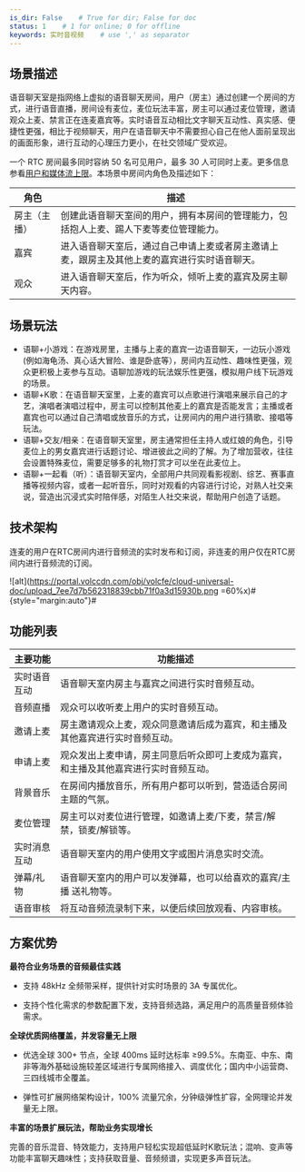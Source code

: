 ```yaml
---
is_dir: False    # True for dir; False for doc
status: 1    # 1 for online; 0 for offline
keywords: 实时音视频    # use ',' as separator
---
```


## 场景描述

语音聊天室是指网络上虚拟的语音聊天房间，用户（房主）通过创建一个房间的方式，进行语音直播，房间设有麦位，麦位玩法丰富，房主可以通过麦位管理，邀请观众上麦、禁言正在连麦嘉宾等。实时语音互动相比文字聊天互动性、真实感、便捷性更强，相比于视频聊天，用户在语音聊天中不需要担心自己在他人面前呈现出的画面形象，进行互动的心理压力更小，在社交领域广受欢迎。

一个 RTC 房间最多同时容纳 50 名可见用户，最多 30 人可同时上麦。更多信息参看[用户和媒体流上限](https://www.volcengine.com/docs/6348/257549)。本场景中房间内角色及描述如下：

|角色 |描述 |
|---|---|
|房主（主播） |创建此语音聊天室间的用户，拥有本房间的管理能力，包括抱人上麦、踢人下麦等麦位管理能力。 |
|嘉宾 |进入语音聊天室后，通过自己申请上麦或者房主邀请上麦，跟房主及其他上麦的嘉宾进行实时语音聊天。|
| 观众 |进入语音聊天室后，作为听众，倾听上麦的嘉宾及房主聊天内容。|


## 场景玩法

- 语聊+小游戏：在游戏房里，主播与上麦的嘉宾一边语音聊天，一边玩小游戏(例如海龟汤、真心话大冒险、谁是卧底等），房间内互动性、趣味性更强，观众更积极上麦参与互动。语聊加游戏的玩法娱乐性更强，模拟用户线下玩游戏的场景。
- 语聊+K歌：在语音聊天室里，上麦的嘉宾可以点歌进行演唱来展示自己的才艺，演唱者演唱过程中，房主可以控制其他麦上的嘉宾是否能发言；主播或者嘉宾也可以通过自己清唱或放音乐的方式，让房间内的用户进行猜歌、接唱等玩法。
- 语聊+交友/相亲：在语音聊天室里，房主通常担任主持人或红娘的角色，引导麦位上的男女嘉宾进行话题讨论、增进彼此之间的了解。为了增加营收，往往会设置特殊麦位，需要足够多的礼物打赏才可以坐在此麦位上。
- 语聊+一起看（听）：语音聊天室内，全部用户共同观看影视剧、综艺、赛事直播等视频内容，或者一起听音乐，同时对观看的内容进行讨论，对熟人社交来说，营造出沉浸式实时陪伴感，对陌生人社交来说，帮助用户创造了话题。

## 技术架构

连麦的用户在RTC房间内进行音频流的实时发布和订阅，非连麦的用户仅在RTC房间内进行音频流的订阅。

![alt](https://portal.volccdn.com/obj/volcfe/cloud-universal-doc/upload_7ee7d7b562318839cbb71f0a3d15930b.png =60%x)#{style="margin:auto"}#


## 功能列表

|主要功能 |功能描述 |
|---|---|
|实时语音互动 |语音聊天室内房主与嘉宾之间进行实时音频互动。 |
|音频直播 |观众可以收听麦上用户的实时音频互动。 |
|邀请上麦 |房主邀请观众上麦，观众同意邀请后成为嘉宾，和主播及其他嘉宾进行实时音频互动。 |
|申请上麦 |观众发出上麦申请，房主同意后听众即可上麦成为嘉宾，和主播及其他嘉宾进行实时音频互动。 |
|背景音乐 |在房间内播放音乐，所有用户都可以听到，营造适合房间主题的气氛。 |
|麦位管理 |房主可以对麦位进行管理，如邀请上麦/下麦，禁言/解禁，锁麦/解锁等。 |
|实时消息互动 |语音聊天室内的用户使用文字或图片消息实时交流。 |
|弹幕/礼物 |语音聊天室内的用户可以发弹幕，也可以给喜欢的嘉宾/主播 送礼物等。 |
|语音审核 |将互动音频流录制下来，以便后续回放观看、内容审核。 |

## 方案优势

**最符合业务场景的音频最佳实践**

* 支持 48kHz 全频带采样，提供针对实时场景的 3A 专属优化。

* 支持个性化需求的参数配置下发，支持音频选路，满足用户的高质量音频体验需求。

**全球优质网络覆盖，并发容量无上限**
	

* 优选全球 300+ 节点，全球 400ms 延时达标率 ≥99.5%。东南亚、中东、南非等海外基础设施较差区域进行专属网络接入、调度优化；国内中小运营商、三四线城市全覆盖。

* 弹性可扩展网络架构设计，100% 流量冗余，分钟级弹性扩容，全网理论并发量无上限。

**丰富的场景扩展玩法，帮助业务实现增长**

完善的音乐混音、特效能力，支持用户轻松实现超低延时K歌玩法；混响、变声等功能丰富聊天趣味性；支持获取音量、音频频谱，实现更多声音玩法。
